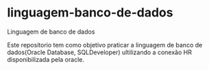 # linguagem-banco-de-dados
Linguagem de banco de dados 

Este repositorio tem como objetivo praticar a linguagem de banco de dados(Oracle Database, SQLDeveloper)
ultilizando a conexão HR disponibilizada pela oracle.

